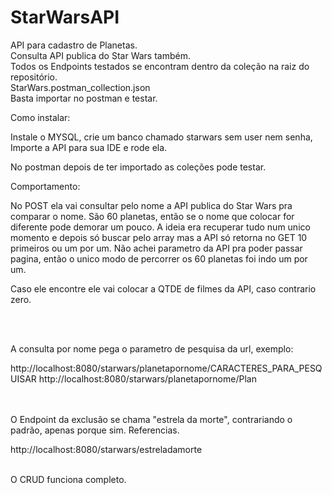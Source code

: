 # StarWarsAPI
<p align="left"> 
 API para cadastro de Planetas. </br>
 Consulta API publica do Star Wars também. </br>
 Todos os Endpoints testados se encontram dentro da coleção na raiz do repositório. </br>
 StarWars.postman_collection.json </br>
 Basta importar no postman e testar. </br>
 </P>
 <p align="left"> 
 Como instalar:</p>
 <p align="left"> 
 Instale o MYSQL, crie um banco chamado starwars sem user nem senha,
 Importe a API para sua IDE e rode ela.
 </p>
 <p align="left"> 
 No postman depois de ter importado as coleções pode testar.
 </p>
 <p align="left"> 
 Comportamento:
 </p>
 <p align="left"> 
 No POST ela vai consultar pelo nome a API publica do Star Wars pra comparar o nome.
 São 60 planetas, então se o nome que colocar for diferente pode demorar um pouco.
 A ideia era recuperar tudo num unico momento e depois só buscar pelo array mas a API só retorna no GET 10 primeiros ou um por um.
 Não achei parametro da API pra poder passar pagina, então o unico modo de percorrer os 60 planetas foi indo um por um.
 </p>
 <p align="left"> 
 Caso ele encontre ele vai colocar a QTDE de filmes da API, caso contrario zero.
 </p></br></br>
 <p align="left"> 
 A consulta por nome pega o parametro de pesquisa da url, exemplo:
 </p>
 http://localhost:8080/starwars/planetapornome/CARACTERES_PARA_PESQUISAR
 http://localhost:8080/starwars/planetapornome/Plan
 
 <p align="left"> </br></br>
O Endpoint da exclusão se chama "estrela da morte", contrariando o padrão, apenas porque sim. Referencias. 
 </p>
 http://localhost:8080/starwars/estreladamorte
 </br></br>
 <p align="left"> 
 O CRUD funciona completo.
</P>
